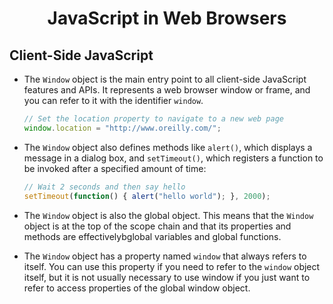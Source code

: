 # <center>JavaScript in Web Browsers</center>

## Client-Side JavaScript

* The `Window` object is the main entry point to all client-side JavaScript features and APIs. It represents a web browser window or frame, and you can refer to it with the identifier `window`. 
  
  ```javascript
  // Set the location property to navigate to a new web page
  window.location = "http://www.oreilly.com/";
  ```

* The ``Window`` object also defines methods like ``alert()``, which displays a message in a dialog box, and ``setTimeout()``, which registers a function to be invoked after a specified amount of time:
  
  ```javascript
  // Wait 2 seconds and then say hello
  setTimeout(function() { alert("hello world"); }, 2000);
  ```

* The ``Window`` object is also the global object. This means that the ``Window`` object is at the top of the scope chain and that its properties and methods are effectivelybglobal variables and global functions. 

* The ``Window`` object has a property named ``window`` that always refers to itself. You can use this property if you need to refer to the
``window`` object itself, but it is not usually necessary to use window if you just want to refer to access properties of the global window object.